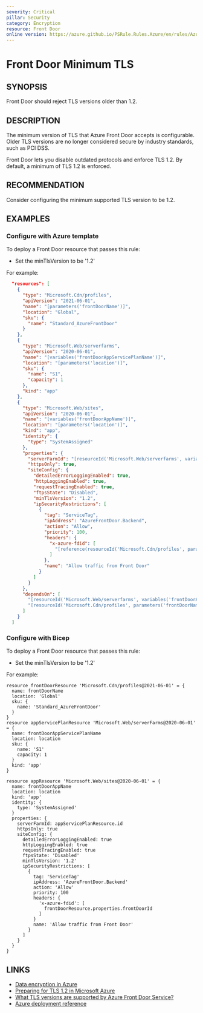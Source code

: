 ```yaml
---
severity: Critical
pillar: Security
category: Encryption
resource: Front Door
online version: https://azure.github.io/PSRule.Rules.Azure/en/rules/Azure.FrontDoor.MinTLS/
---
```


# Front Door Minimum TLS

## SYNOPSIS

Front Door should reject TLS versions older than 1.2.

## DESCRIPTION

The minimum version of TLS that Azure Front Door accepts is configurable.
Older TLS versions are no longer considered secure by industry standards, such as PCI DSS.

Front Door lets you disable outdated protocols and enforce TLS 1.2.
By default, a minimum of TLS 1.2 is enforced.

## RECOMMENDATION

Consider configuring the minimum supported TLS version to be 1.2.

## EXAMPLES

### Configure with Azure template

To deploy a Front Door resource that passes this rule:

- Set the minTlsVersion to be '1.2'

For example:

```json
  "resources": [
    {
      "type": "Microsoft.Cdn/profiles",
      "apiVersion": "2021-06-01",
      "name": "[parameters('frontDoorName')]",
      "location": "Global",
      "sku": {
        "name": "Standard_AzureFrontDoor"
      }
    },
    {
      "type": "Microsoft.Web/serverfarms",
      "apiVersion": "2020-06-01",
      "name": "[variables('frontDoorAppServicePlanName')]",
      "location": "[parameters('location')]",
      "sku": {
        "name": "S1",
        "capacity": 1
      },
      "kind": "app"
    },
    {
      "type": "Microsoft.Web/sites",
      "apiVersion": "2020-06-01",
      "name": "[variables('frontDoorAppName')]",
      "location": "[parameters('location')]",
      "kind": "app",
      "identity": {
        "type": "SystemAssigned"
      },
      "properties": {
        "serverFarmId": "[resourceId('Microsoft.Web/serverfarms', variables('frontDoorAppServicePlanName'))]",
        "httpsOnly": true,
        "siteConfig": {
          "detailedErrorLoggingEnabled": true,
          "httpLoggingEnabled": true,
          "requestTracingEnabled": true,
          "ftpsState": "Disabled",
          "minTlsVersion": "1.2",
          "ipSecurityRestrictions": [
            {
              "tag": "ServiceTag",
              "ipAddress": "AzureFrontDoor.Backend",
              "action": "Allow",
              "priority": 100,
              "headers": {
                "x-azure-fdid": [
                  "[reference(resourceId('Microsoft.Cdn/profiles', parameters('frontDoorName'))).frontDoorId]"
                ]
              },
              "name": "Allow traffic from Front Door"
            }
          ]
        }
      },
      "dependsOn": [
        "[resourceId('Microsoft.Web/serverfarms', variables('frontDoorAppServicePlanName'))]",
        "[resourceId('Microsoft.Cdn/profiles', parameters('frontDoorName'))]"
      ]
    }
  ]
```

### Configure with Bicep

To deploy a Front Door resource that passes this rule:

- Set the minTlsVersion to be '1.2'

For example:

```bicep
resource frontDoorResource 'Microsoft.Cdn/profiles@2021-06-01' = {
  name: frontDoorName
  location: 'Global'
  sku: {
    name: 'Standard_AzureFrontDoor'
  }
}
resource appServicePlanResource 'Microsoft.Web/serverFarms@2020-06-01' = {
  name: frontDoorAppServicePlanName
  location: location
  sku: {
    name: 'S1'
    capacity: 1
  }
  kind: 'app'
}

resource appResource 'Microsoft.Web/sites@2020-06-01' = {
  name: frontDoorAppName
  location: location
  kind: 'app'
  identity: {
    type: 'SystemAssigned'
  }
  properties: {
    serverFarmId: appServicePlanResource.id
    httpsOnly: true
    siteConfig: {
      detailedErrorLoggingEnabled: true
      httpLoggingEnabled: true
      requestTracingEnabled: true
      ftpsState: 'Disabled'
      minTlsVersion: '1.2'
      ipSecurityRestrictions: [
        {
          tag: 'ServiceTag'
          ipAddress: 'AzureFrontDoor.Backend'
          action: 'Allow'
          priority: 100
          headers: {
            'x-azure-fdid': [
              frontDoorResource.properties.frontDoorId
            ]
          }
          name: 'Allow traffic from Front Door'
        }
      ]
    }
  }
}
```

## LINKS

- [Data encryption in Azure](https://learn.microsoft.com/azure/architecture/framework/security/design-storage-encryption#data-in-transit)
- [Preparing for TLS 1.2 in Microsoft Azure](https://azure.microsoft.com/updates/azuretls12/)
- [What TLS versions are supported by Azure Front Door Service?](https://docs.microsoft.com/azure/frontdoor/front-door-faq#what-tls-versions-are-supported-by-azure-front-door-service)
- [Azure deployment reference](https://docs.microsoft.com/azure/templates/microsoft.network/frontdoors/frontendendpoints)
